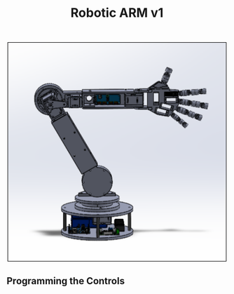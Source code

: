<div id="top"></div>
<h1 align="center">Robotic ARM v1</h1>
<br />
<div align="center">

</p>
<img src="images\robotCAD(1).png?" width="500" height="500">
</div>

## Programming the Controls


